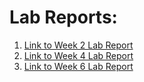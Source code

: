 # Lab Reports:

1. [Link to Week 2 Lab Report](https://briifernandez.github.io/cse15l-lab-reports/lab-report-1.html)
2. [Link to Week 4 Lab Report](https://briifernandez.github.io/cse15l-lab-reports/lab-report-2.html)
3. [Link to Week 6 Lab Report](https://briifernandez.github.io/cse15l-lab-reports/lab-report-3.html)


